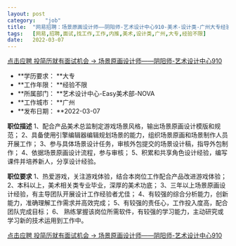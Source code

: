 ```yaml
---
layout:	post
category:	"job"
title:	"网易招聘：场景原画设计师——阴阳师-艺术设计中心910-美术-设计类-广州大专经验不限"
tags:	[网易,招聘,面试,找工作,工作,内推,美术,设计类,广州,大专,经验不限]
date:	2022-03-07
---
```


[点击应聘 投简历就有面试机会 -> 场景原画设计师——阴阳师-艺术设计中心910](http://mobile.bole.netease.com/bole/boleDetail?id=32779&employeeId=346f03c3cda5f04c&key=all)



- **学历要求： **大专
- **工作年限： **经验不限
- **所属部门： **艺术设计中心-Easy美术部-NOVA
- **工作城市： **广州
- **发布日期： **2022-03-07



**职位描述**
1、配合产品美术总监制定游戏场景风格，输出场景原画设计模版和规范；
2、具备使用引擎编辑器编辑规划场景的能力，组织场景原画和场景制作人员开展工作；
3、参与具体场景设计任务，审核外包提交的场景设计稿，指导外包制作；
4、依据场景原画设计流程，参与审核；
5、积累和共享角色设计经验，编写课件并培养新人，分享设计经验。



**职位要求**
1、热爱游戏，关注游戏体验，结合本岗位工作配合产品改进游戏体验；
2、本科以上，美术相关类专业毕业，深厚的美术功底；
3、三年以上场景原画设计经验，有主导团队开展设计工作经验者尤佳；
4、有较强的综合分析能力，创新能力，准确理解工作需求并高效完成；
5、有较强的责任心，工作投入度高，配合团队完成目标；
6、 熟练掌握该岗位所需软件，有较强的学习能力，主动研究或学习新的技术运用到工作中。



[点击应聘 投简历就有面试机会 -> 场景原画设计师——阴阳师-艺术设计中心910](http://mobile.bole.netease.com/bole/boleDetail?id=32779&employeeId=346f03c3cda5f04c&key=all)